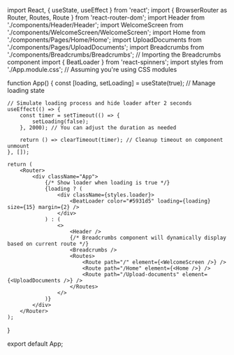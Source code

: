 import React, { useState, useEffect } from 'react';
import { BrowserRouter as Router, Routes, Route } from 'react-router-dom';
import Header from './components/Header/Header';
import WelcomeScreen from './components/WelcomeScreen/WelcomeScreen';
import Home from './components/Pages/Home/Home';
import UploadDocuments from './components/Pages/UploadDocuments';
import Breadcrumbs from './components/Breadcrumbs/Breadcrumbs'; // Importing the Breadcrumbs component
import { BeatLoader } from 'react-spinners';
import styles from './App.module.css'; // Assuming you're using CSS modules

function App() {
    const [loading, setLoading] = useState(true); // Manage loading state

    // Simulate loading process and hide loader after 2 seconds
    useEffect(() => {
        const timer = setTimeout(() => {
            setLoading(false);
        }, 2000); // You can adjust the duration as needed

        return () => clearTimeout(timer); // Cleanup timeout on component unmount
    }, []);

    return (
        <Router>
            <div className="App">
                {/* Show loader when loading is true */}
                {loading ? (
                    <div className={styles.loader}>
                        <BeatLoader color="#5931d5" loading={loading} size={15} margin={2} />
                    </div>
                ) : (
                    <>
                        <Header />
                        {/* Breadcrumbs component will dynamically display based on current route */}
                        <Breadcrumbs />
                        <Routes>
                            <Route path="/" element={<WelcomeScreen />} />
                            <Route path="/Home" element={<Home />} />
                            <Route path="/Upload-documents" element={<UploadDocuments />} />
                        </Routes>
                    </>
                )}
            </div>
        </Router>
    );
}

export default App;
